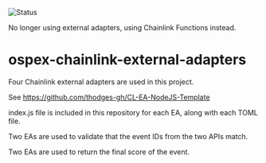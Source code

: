 ![Status](https://img.shields.io/badge/status-deprecated-red)

No longer using external adapters, using Chainlink Functions instead.

# ospex-chainlink-external-adapters

Four Chainlink external adapters are used in this project.

See https://github.com/thodges-gh/CL-EA-NodeJS-Template

index.js file is included in this repository for each EA, along with each TOML file.

Two EAs are used to validate that the event IDs from the two APIs match.

Two EAs are used to return the final score of the event.
